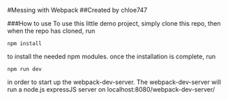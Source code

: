 #Messing with Webpack
##Created by chloe747

###How to use
To use this little demo project, simply clone this repo, then when the repo has
cloned, run

```
npm install
```

to install the needed npm modules. once the installation is complete, run

```
npm run dev
```

in order to start up the webpack-dev-server. The webpack-dev-server will run a
node.js expressJS server on localhost:8080/webpack-dev-server/
